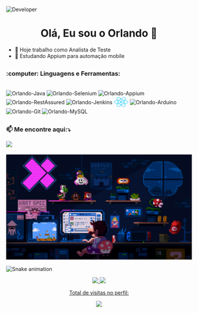 <img src="https://thumbs.gfycat.com/HarmoniousUnknownAfghanhound-max-1mb.gif" width="1080" height="200" align="center" alt="Developer">
                                    
<h1 align="center">Olá, Eu sou o Orlando 👋</h1>

- 🔭 Hoje trabalho como Analista de Teste
- 🌱 Estudando Appium para automação mobile

##
</p>
<h3 align="left">:computer: Linguagens e Ferramentas:</h3>
<p align="left">
<div style="display: inline_block"><br>
  <img align="center" alt="Orlando-Java" height="30" width="40" src="https://cdn.jsdelivr.net/gh/devicons/devicon/icons/java/java-original.svg">
  <img align="center" alt="Orlando-Selenium" height="30" width="40" src="https://raw.githubusercontent.com/detain/svg-logos/780f25886640cef088af994181646db2f6b1a3f8/svg/selenium-logo.svg">
  <img align="center" alt="Orlando-Appium" height="30" width="40" src="https://cdn.worldvectorlogo.com/logos/appium.svg">
  <img align="center" alt="Orlando-RestAssured" height="30" width="40" src="https://www.entrofi.net/wp-content/uploads/2020/01/rest-assured-logo.png">
  <img align="center" alt="Orlando-Jenkins" height="30" width="40" src="https://cdn.jsdelivr.net/gh/devicons/devicon/icons/jenkins/jenkins-original.svg">
  <img align="center" alt="Orlando-React" height="30" width="40" src="https://raw.githubusercontent.com/devicons/devicon/master/icons/react/react-original.svg">
  <img align="center" alt="Orlando-Arduino" height="30" width="40" src="https://camo.githubusercontent.com/b3a1cdd20d0f308634ddd4598cdaa729c2d77047f51e66fa7206b9b4bac94c23/68747470733a2f2f63646e2e776f726c64766563746f726c6f676f2e636f6d2f6c6f676f732f61726475696e6f2d312e737667">
  <img align="center" alt="Orlando-Git" height="30" width="40" src="https://cdn.jsdelivr.net/gh/devicons/devicon/icons/git/git-original.svg">
  <img align="center" alt="Orlando-MySQL" height="30" width="40" src="https://cdn.jsdelivr.net/gh/devicons/devicon/icons/mysql/mysql-original.svg">
</div>

##
  <h3 align="left">📫 Me encontre aqui:⤵</h3>
<div> 
  <a href="https://www.linkedin.com/in/orlando07junior/" target="_blank"><img src="https://img.shields.io/badge/-LinkedIn-%230077B5?style=for-the-badge&logo=linkedin&logoColor=white" target="_blank"></a> 
</div>

<br/>

<img src="https://github.com/orlando-dev/orlando-dev/blob/main/img/mario.gif"/>

![Snake animation](https://github.com/orlando-dev/orlando-dev/blob/output/github-contribution-grid-snake.svg)

<div align="center">
  <a href="https://github.com/orlando-dev">
  <img height="180em" src="https://github-readme-stats.vercel.app/api?username=orlando-dev&show_icons=true&theme=midnight-purple&include_all_commits=true&count_private=true"/>
  <img height="180em" src="https://github-readme-stats.vercel.app/api/top-langs/?username=orlando-dev&layout=compact&langs_count=7&theme=midnight-purple"/>
</div>
 
<div align="center">
  <p>Total de visitas no perfil:</p>
  <p>
    <img src="https://profile-counter.glitch.me/orlando-dev/count.svg"/>
  </p>
</div>

